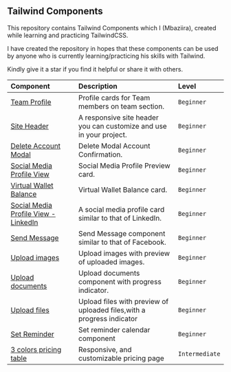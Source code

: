 ## Tailwind Components

This repository contains Tailwind Components which I (Mbaziira), created while learning and practicing TailwindCSS. 

I have created the repository in hopes that these components can be used by anyone who is currently learning/practicing his skills with Tailwind. 

Kindly give it a star if you find it helpful or share it with others. 

| Component                                                                       | Description                                                           | Level          |
| :------------------------------------------------------------------------------ | :-------------------------------------------------------------------- | :------------- |
| [Team Profile](https://play.tailwindcss.com/dMNj04aN6V)                         | Profile cards for Team members on team section.                       | `Beginner`     |
| [Site Header](https://play.tailwindcss.com/95JfCZESrY)                          | A responsive site header you can customize and use in your project.   | `Beginner`     |
| [Delete Account Modal](https://play.tailwindcss.com/9Ly1GzdYQ0)                 | Delete Modal Account Confirmation.                                    | `Beginner`     |
| [Social Media Profile View](https://play.tailwindcss.com/OOSUpmGICN)            | Social Media Profile Preview card.                                    | `Beginner`     |
| [Virtual Wallet Balance](https://play.tailwindcss.com/qtVCzzUEim)               | Virtual Wallet Balance card.                                          | `Beginner`     |
| [Social Media Profile View - LinkedIn](https://play.tailwindcss.com/hPPQoQvDpK) | A social media profile card similar to that of LinkedIn.              | `Beginner`     |
| [Send Message](https://play.tailwindcss.com/YFGCaIwRZG)                         | Send Message component similar to that of Facebook.                   | `Beginner`     |
| [Upload images](https://play.tailwindcss.com/f0RRuEZORD)                        | Upload images with preview of uploaded images.                        | `Beginner`     |
| [Upload documents](https://play.tailwindcss.com/t1cHYoFvyU)                     | Upload documents component with progress indicator.                   | `Beginner`     |
| [Upload files](https://play.tailwindcss.com/bEN1Qh1rve)                         | Upload files with preview of uploaded files,with a progress indicator | `Beginner`     |
| [Set Reminder](https://play.tailwindcss.com/cduRcyWHFr)                         | Set reminder calendar component                                       | `Beginner`     |
| [3 colors pricing table](https://play.tailwindcss.com/GgbkHvO7C5)               | Responsive, and customizable pricing page                             | `Intermediate` |
